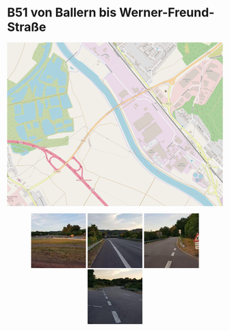 # B51 von Ballern bis Werner-Freund-Straße

![Karte B51 Ballern WFS](media/map-b51-ballern-wfs.png)

<p align="middle">
  <a href="media/kreisel-b51-radweg-mitte.jpg"><img alt="Kreisel B51" src="media/thumb-kreisel-b51-radweg-mitte.jpg"/></a>
  <a href="media/radweg-ende-L170R.jpg"><img alt="Radweg Ende B51 Ballern" src="media/thumb-radweg-ende-L170R.jpg"/></a>
  <a href="media/werner-freund-strasse-richtung-ell.jpg"><img alt="Werner Freund Straße Abzweig Viezstraße-ost" src="media/thumb-werner-freund-strasse-richtung-ell.jpg"/></a>
  <a href="media/werner-freund-strasse-richtung-besseringen.jpg"><img alt="Werner Freund Straße Abzweig Viezstraße-west" src="media/thumb-werner-freund-strasse-richtung-besseringen.jpg"/></a>
</p>

